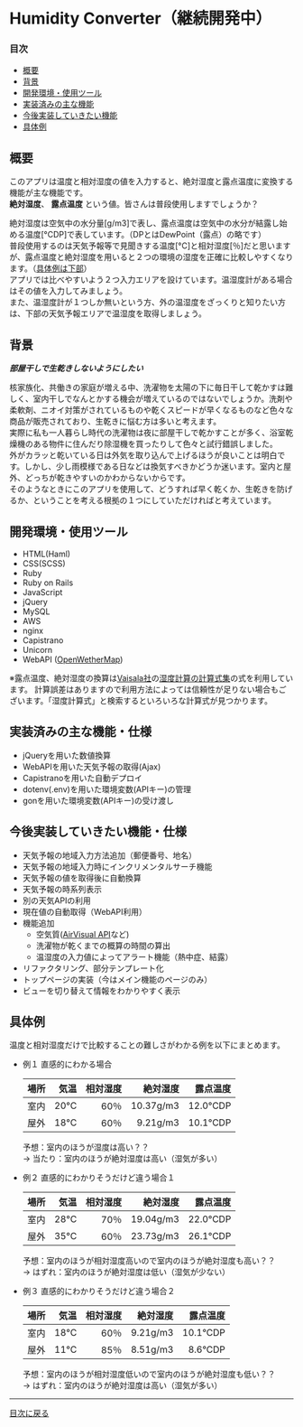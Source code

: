 # Humidity Converter（継続開発中）

<!-- ### ↓実際に試す↓ 
### [Humidity Converter (http://18.178.160.115/)](http://18.178.160.115/)  
AWS、EC2上にデプロイ済みですので上記リンクから試すことが可能です。  
※継続開発中ですのでデプロイ等で動作の不具合が生じる可能性がございます。その際は少し時間をおいてから接続ください。  
※天気予報を取得するWebAPI(OpenWeatherMap)は無料枠で利用しているため、1分あたりの呼び出し数に制限があります。(60回/分)   
※動作確認はGoogleChromeにて行っております。他ブラウザでは上手く機能しない可能性がございます。 -->

### 目次

<!-- - [実際に試す][実際に試す]  
  - デプロイ先リンク：[Humidity Converter (http://18.178.160.115/)](http://18.178.160.115/)   -->
- [概要](https://github.com/matttttttso/humidity_converter/blob/master/README.md#%E6%A6%82%E8%A6%81)
- [背景](https://github.com/matttttttso/humidity_converter/blob/master/README.md#%E8%83%8C%E6%99%AF)
- [開発環境・使用ツール](https://github.com/matttttttso/humidity_converter/blob/master/README.md#%E9%96%8B%E7%99%BA%E7%92%B0%E5%A2%83%E4%BD%BF%E7%94%A8%E3%83%84%E3%83%BC%E3%83%AB)
- [実装済みの主な機能](https://github.com/matttttttso/humidity_converter/blob/master/README.md#%E5%AE%9F%E8%A3%85%E6%B8%88%E3%81%BF%E3%81%AE%E4%B8%BB%E3%81%AA%E6%A9%9F%E8%83%BD%E4%BB%95%E6%A7%98)
- [今後実装していきたい機能](https://github.com/matttttttso/humidity_converter/blob/master/README.md#%E4%BB%8A%E5%BE%8C%E5%AE%9F%E8%A3%85%E3%81%97%E3%81%A6%E3%81%84%E3%81%8D%E3%81%9F%E3%81%84%E6%A9%9F%E8%83%BD%E4%BB%95%E6%A7%98)
- [具体例][具体例]

[実際に試す]:https://github.com/matttttttso/humidity_converter/blob/master/README.md#%E5%AE%9F%E9%9A%9B%E3%81%AB%E8%A9%A6%E3%81%99
[具体例]:https://github.com/matttttttso/humidity_converter/blob/master/README.md#%E5%85%B7%E4%BD%93%E4%BE%8B

## 概要

このアプリは温度と相対湿度の値を入力すると、絶対湿度と露点温度に変換する機能が主な機能です。  
**絶対湿度**、
**露点温度**
という値。皆さんは普段使用しますでしょうか？

絶対湿度は空気中の水分量[g/m3]で表し、露点温度は空気中の水分が結露し始める温度[°CDP]で表しています。（DPとはDewPoint（露点）の略です）  
普段使用するのは天気予報等で見聞きする温度[°C]と相対湿度[％]だと思いますが、露点温度と絶対湿度を用いると２つの環境の湿度を正確に比較しやすくなります。（[具体例は下部][具体例]）  
アプリでは比べやすいよう２つ入力エリアを設けています。温湿度計がある場合はその値を入力してみましょう。  
また、温湿度計が１つしか無いという方、外の温湿度をざっくりと知りたい方は、下部の天気予報エリアで温湿度を取得しましょう。

## 背景

***部屋干しで生乾きしないようにしたい***

核家族化、共働きの家庭が増える中、洗濯物を太陽の下に毎日干して乾かすは難しく、室内干しでなんとかする機会が増えているのではないでしょうか。洗剤や柔軟剤、ニオイ対策がされているものや乾くスピードが早くなるものなど色々な商品が販売されており、生乾きに悩む方は多いと考えます。  
実際に私も一人暮らし時代の洗濯物は夜に部屋干しで乾かすことが多く、浴室乾燥機のある物件に住んだり除湿機を買ったりして色々と試行錯誤しました。  
外がカラッと乾いている日は外気を取り込んで上げるほうが良いことは明白です。しかし、少し雨模様である日などは換気すべきかどうか迷います。室内と屋外、どっちが乾きやすいのかわからないからです。  
そのようなときにこのアプリを使用して、どうすれば早く乾くか、生乾きを防げるか、ということを考える根拠の１つにしていただければと考えています。

## 開発環境・使用ツール

- HTML(Haml)
- CSS(SCSS)
- Ruby
- Ruby on Rails
- JavaScript
- jQuery
- MySQL
- AWS
- nginx
- Capistrano
- Unicorn
- WebAPI ([OpenWetherMap](https://openweathermap.org/api)) 

※露点温度、絶対湿度の換算は[Vaisala社](https://www.vaisala.com/ja)の[湿度計算の計算式集](https://www.vaisala.com/sites/default/files/documents/Humidity_Conversion_Formulas_B210973JA-F.pdf)の式を利用しています。 計算誤差はありますので利用方法によっては信頼性が足りない場合もございます。「湿度計算式」と検索するといろいろな計算式が見つかります。

## 実装済みの主な機能・仕様

- jQueryを用いた数値換算
- WebAPIを用いた天気予報の取得(Ajax)
- Capistranoを用いた自動デプロイ  
- dotenv(.env)を用いた環境変数(APIキー)の管理
- gonを用いた環境変数(APIキー)の受け渡し

## 今後実装していきたい機能・仕様

- 天気予報の地域入力方法追加（郵便番号、地名）
- 天気予報の地域入力時にインクリメンタルサーチ機能
- 天気予報の値を取得後に自動換算
- 天気予報の時系列表示
- 別の天気APIの利用
- 現在値の自動取得（WebAPI利用）
- 機能追加
  - 空気質([AirVisual API](https://www.airvisual.com/)など)
  - 洗濯物が乾くまでの概算の時間の算出
  - 温湿度の入力値によってアラート機能（熱中症、結露）
- リファクタリング、部分テンプレート化
- トップページの実装（今はメイン機能のページのみ）
- ビューを切り替えて情報をわかりやすく表示


## 具体例

温度と相対湿度だけで比較することの難しさがわかる例を以下にまとめます。

- 例１  直感的にわかる場合

  | 場所 | 気温 |相対湿度|絶対湿度| 露点温度 |
  |:---:| ---: | ---: | ---: | ---: |
  | 室内 | 20°C | 60％ | 10.37g/m3 | 12.0°CDP |
  | 屋外 | 18°C | 60％ | 9.21g/m3 | 10.1°CDP |

  予想：室内のほうが湿度は高い？？  
  -> 当たり：室内のほうが絶対湿度は高い（湿気が多い）

- 例２  直感的にわかりそうだけど違う場合１

  | 場所 | 気温 |相対湿度|絶対湿度| 露点温度 |
  |:---:| ---: | ---: | ---: | ---: |
  | 室内 | 28°C | 70％ | 19.04g/m3 | 22.0°CDP |
  | 屋外 | 35°C | 60％ | 23.73g/m3 | 26.1°CDP |

  予想：室内のほうが相対湿度高いので室内のほうが絶対湿度も高い？？  
  -> はずれ：室内のほうが絶対湿度は低い（湿気が少ない）

- 例３  直感的にわかりそうだけど違う場合２

  | 場所 | 気温 |相対湿度|絶対湿度| 露点温度 |
  |:---:| ---: | ---: | ---: | ---: |
  | 室内 | 18°C | 60％ | 9.21g/m3 | 10.1°CDP |
  | 屋外 | 11°C | 85％ | 8.51g/m3 | 8.6°CDP |

  予想：室内のほうが相対湿度低いので室内のほうが絶対湿度も低い？？  
  -> はずれ：室内のほうが絶対湿度は高い（湿気が多い）

---

[目次に戻る](https://github.com/matttttttso/humidity_converter/blob/master/README.md#%E7%9B%AE%E6%AC%A1)  
<!-- [実際に試す][実際に試す]  -->

